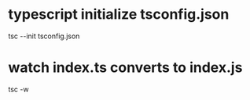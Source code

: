# typescript initialize tsconfig.json
tsc --init
tsconfig.json

# watch index.ts converts to index.js
tsc -w
